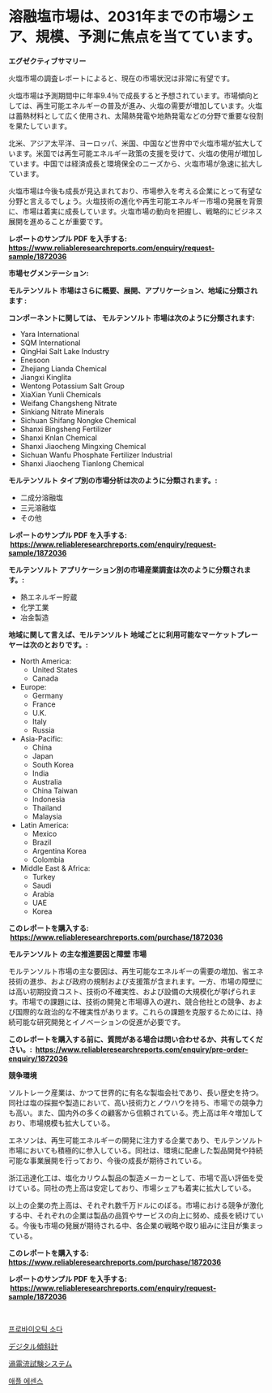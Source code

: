 <p><h1>溶融塩市場は、2031年までの市場シェア、規模、予測に焦点を当てています。</h1></p><p><strong>エグゼクティブサマリー</strong></p>
<p><p>火塩市場の調査レポートによると、現在の市場状況は非常に有望です。 </p><p>火塩市場は予測期間中に年率9.4％で成長すると予想されています。市場傾向としては、再生可能エネルギーの普及が進み、火塩の需要が増加しています。火塩は蓄熱材料として広く使用され、太陽熱発電や地熱発電などの分野で重要な役割を果たしています。</p><p>北米、アジア太平洋、ヨーロッパ、米国、中国など世界中で火塩市場が拡大しています。米国では再生可能エネルギー政策の支援を受けて、火塩の使用が増加しています。中国では経済成長と環境保全のニーズから、火塩市場が急速に拡大しています。</p><p>火塩市場は今後も成長が見込まれており、市場参入を考える企業にとって有望な分野と言えるでしょう。火塩技術の進化や再生可能エネルギー市場の発展を背景に、市場は着実に成長しています。火塩市場の動向を把握し、戦略的にビジネス展開を進めることが重要です。</p></p>
<p><strong>レポートのサンプル PDF を入手する: <a href="https://www.reliableresearchreports.com/enquiry/request-sample/1872036">https://www.reliableresearchreports.com/enquiry/request-sample/1872036</a></strong></p>
<p><strong>市場セグメンテーション:</strong></p>
<p><strong> モルテンソルト 市場はさらに概要、展開、アプリケーション、地域に分類されます :</strong></p>
<p><strong>コンポーネントに関しては、 モルテンソルト 市場は次のように分類されます: &nbsp;</strong></p>
<p><ul><li>Yara International</li><li>SQM International</li><li>QingHai Salt Lake Industry</li><li>Enesoon</li><li>Zhejiang Lianda Chemical</li><li>Jiangxi Kinglita</li><li>Wentong Potassium Salt Group</li><li>XiaXian Yunli Chemicals</li><li>Weifang Changsheng Nitrate</li><li>Sinkiang Nitrate Minerals</li><li>Sichuan Shifang Nongke Chemical</li><li>Shanxi Bingsheng Fertilizer</li><li>Shanxi Knlan Chemical</li><li>Shanxi Jiaocheng Mingxing Chemical</li><li>Sichuan Wanfu Phosphate Fertilizer Industrial</li><li>Shanxi Jiaocheng Tianlong Chemical</li></ul></p>
<p><strong> モルテンソルト タイプ別の市場分析は次のように分類されます。:</strong></p>
<p><ul><li>二成分溶融塩</li><li>三元溶融塩</li><li>その他</li></ul></p>
<p><strong>レポートのサンプル PDF を入手する: &nbsp;<a href="https://www.reliableresearchreports.com/enquiry/request-sample/1872036">https://www.reliableresearchreports.com/enquiry/request-sample/1872036</a></strong></p>
<p><strong> モルテンソルト アプリケーション別の市場産業調査は次のように分類されます。:</strong></p>
<p><ul><li>熱エネルギー貯蔵</li><li>化学工業</li><li>冶金製造</li></ul></p>
<p><strong>地域に関して言えば、モルテンソルト 地域ごとに利用可能なマーケットプレーヤーは次のとおりです。:</strong></p>
<p><ul>
    <li>
        North America:
        <ul>
            <li>United States</li>
            <li>Canada</li>
        </ul>
    </li>
    <li>
        Europe:
        <ul>
            <li>Germany</li>
            <li>France</li>
            <li>U.K.</li>
            <li>Italy</li>
            <li>Russia</li>
        </ul>
    </li>
    <li>
        Asia-Pacific:
        <ul>
            <li>China</li>
            <li>Japan</li>
            <li>South Korea</li>
            <li>India</li>
            <li>Australia</li>
            <li>China Taiwan</li>
            <li>Indonesia</li>
            <li>Thailand</li>
            <li>Malaysia</li>
        </ul>
    </li>
    <li>
        Latin America:
        <ul>
            <li>Mexico</li>
            <li>Brazil</li>
            <li>Argentina Korea</li>
            <li>Colombia</li>
        </ul>
    </li>
    <li>
        Middle East & Africa:
        <ul>
            <li>Turkey</li>
            <li>Saudi</li>
            <li>Arabia</li>
            <li>UAE</li>
            <li>Korea</li>
        </ul>
    </li>
    </ul></p>
<p><strong>このレポートを購入する: &nbsp;<a href="https://www.reliableresearchreports.com/purchase/1872036">https://www.reliableresearchreports.com/purchase/1872036</a></strong></p>
<p><strong>モルテンソルト の主な推進要因と障壁 市場</strong></p>
<p><p>モルテンソルト市場の主な要因は、再生可能なエネルギーの需要の増加、省エネ技術の進歩、および政府の規制および支援策が含まれます。一方、市場の障壁には高い初期投資コスト、技術の不確実性、および設備の大規模化が挙げられます。市場での課題には、技術の開発と市場導入の遅れ、競合他社との競争、および国際的な政治的な不確実性があります。これらの課題を克服するためには、持続可能な研究開発とイノベーションの促進が必要です。</p></p>
<p><strong>このレポートを購入する前に、質問がある場合は問い合わせるか、共有してください。:&nbsp; <a href="https://www.reliableresearchreports.com/enquiry/pre-order-enquiry/1872036">https://www.reliableresearchreports.com/enquiry/pre-order-enquiry/1872036</a></strong></p>
<p><strong>競争環境</strong></p>
<p><p>ソルトレーク産業は、かつて世界的に有名な製塩会社であり、長い歴史を持つ。同社は塩の採掘や製造において、高い技術力とノウハウを持ち、市場での競争力も高い。また、国内外の多くの顧客から信頼されている。売上高は年々増加しており、市場規模も拡大している。</p><p>エネソンは、再生可能エネルギーの開発に注力する企業であり、モルテンソルト市場においても積極的に参入している。同社は、環境に配慮した製品開発や持続可能な事業展開を行っており、今後の成長が期待されている。</p><p>浙江迅達化工は、塩化カリウム製品の製造メーカーとして、市場で高い評価を受けている。同社の売上高は安定しており、市場シェアも着実に拡大している。</p><p>以上の企業の売上高は、それぞれ数千万ドルにのぼる。市場における競争が激化する中、それぞれの企業は製品の品質やサービスの向上に努め、成長を続けている。今後も市場の発展が期待される中、各企業の戦略や取り組みに注目が集まっている。</p></p>
<p><strong>このレポートを購入する: &nbsp; <a href="https://www.reliableresearchreports.com/purchase/1872036">https://www.reliableresearchreports.com/purchase/1872036</a></strong></p>
<p><strong>レポートのサンプル PDF を入手する: &nbsp;<a href="https://www.reliableresearchreports.com/enquiry/request-sample/1872036">https://www.reliableresearchreports.com/enquiry/request-sample/1872036</a></strong><strong></strong></p>
<p>&nbsp;</p>
<p><p><a href="https://medium.com/@hershelkris/%ED%94%84%EB%A1%9C%EB%B0%94%EC%9D%B4%EC%98%A4%ED%8B%B1-%EC%86%8C%EB%8B%A4-%EC%8B%9C%EC%9E%A5%EC%9D%80-%EC%8B%9C%EC%9E%A5-%EC%A0%90%EC%9C%A0%EC%9C%A8-%EC%8B%9C%EC%9E%A5-%ED%8A%B8%EB%A0%8C%EB%93%9C-%EB%B0%8F-%EC%8B%9C%EC%9E%A5-%EC%84%B1%EC%9E%A5%EC%97%90-%EB%8C%80%ED%95%9C-%EC%A0%95%EB%B3%B4%EB%A5%BC-%EC%A0%9C%EA%B3%B5%ED%95%A9%EB%8B%88%EB%8B%A4-9f518dd31d22">프로바이오틱 소다</a></p><p><a href="https://medium.com/@ryleebauch2023/%E3%83%87%E3%82%B8%E3%82%BF%E3%83%AB%E3%82%A4%E3%83%B3%E3%82%AF%E3%83%AA%E3%83%8E%E3%83%A1%E3%83%BC%E3%82%BF%E3%83%BC%E5%B8%82%E5%A0%B4%E3%81%AE%E5%88%86%E6%9E%90-%E3%82%B0%E3%83%AD%E3%83%BC%E3%83%90%E3%83%AB%E7%94%A3%E6%A5%AD%E3%81%AE%E5%B1%95%E6%9C%9B%E3%81%A8%E4%BA%88%E6%B8%AC-2024%E5%B9%B4%E3%81%8B%E3%82%892031%E5%B9%B4-f523f5b68a86">デジタル傾斜計</a></p><p><a href="https://medium.com/@alenaieme/%E3%82%A8%E3%83%87%E3%82%A3%E3%82%AB%E3%83%AC%E3%83%B3%E3%83%88%E3%83%86%E3%82%B9%E3%83%88%E3%82%B7%E3%82%B9%E3%83%86%E3%83%A0%E5%B8%82%E5%A0%B4%E3%81%AE%E5%88%86%E6%9E%90-%E3%82%B0%E3%83%AD%E3%83%BC%E3%83%90%E3%83%AB%E7%94%A3%E6%A5%AD%E3%83%91%E3%83%BC%E3%82%B9%E3%83%9A%E3%82%AF%E3%83%86%E3%82%A3%E3%83%96%E3%81%A8%E4%BA%88%E6%B8%AC-2024%E5%B9%B4%E3%81%8B%E3%82%892031%E5%B9%B4%E3%81%BE%E3%81%A7-521a78bea7bd">渦電流試験システム</a></p><p><a href="https://medium.com/@hershelkris/%EC%82%AC%EA%B3%BC-%EC%97%90%EC%84%BC%EC%8A%A4-%EC%8B%9C%EC%9E%A5-%EA%B7%9C%EB%AA%A8-%EC%8B%9C%EC%9E%A5-%EC%A0%84%EB%A7%9D-%EB%B0%8F-%EC%8B%9C%EC%9E%A5-%EC%98%88%EC%B8%A1-2024%EB%85%84%EB%B6%80%ED%84%B0-2031%EB%85%84-b1cf5d08e9c7">애플 에센스</a></p></p>